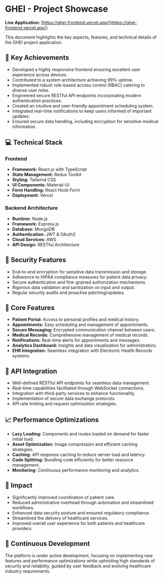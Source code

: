# GHEI - Project Showcase

**Live Application:** [https://ghei-frontend.vercel.app/](https://ghei-frontend.vercel.app/)

This document highlights the key aspects, features, and technical details of the GHEI project application.

## 🚀 Key Achievements

*   Developed a highly responsive frontend ensuring excellent user experience across devices.
*   Contributed to a system architecture achieving 99% uptime.
*   Implemented robust role-based access control (RBAC) catering to diverse user roles.
*   Engineered secure RESTful API endpoints incorporating modern authentication practices.
*   Created an intuitive and user-friendly appointment scheduling system.
*   Integrated real-time notifications to keep users informed of important updates.
*   Ensured secure data handling, including encryption for sensitive medical information.

## 💻 Technical Stack

### Frontend

*   **Framework:** React.js with TypeScript
*   **State Management:** Redux Toolkit
*   **Styling:** Tailwind CSS
*   **UI Components:** Material-UI
*   **Form Handling:** React Hook Form
*   **Deployment:** Vercel

### Backend Architecture

*   **Runtime:** Node.js
*   **Framework:** Express.js
*   **Database:** MongoDB
*   **Authentication:** JWT & OAuth2
*   **Cloud Services:** AWS
*   **API Design:** RESTful Architecture

## 🔐 Security Features

*   End-to-end encryption for sensitive data transmission and storage.
*   Adherence to HIPAA compliance measures for patient data privacy.
*   Secure authentication and fine-grained authorization mechanisms.
*   Rigorous data validation and sanitization on input and output.
*   Regular security audits and proactive patching/updates.

## 📱 Core Features

*   **Patient Portal:** Access to personal profiles and medical history.
*   **Appointments:** Easy scheduling and management of appointments.
*   **Secure Messaging:** Encrypted communication channel between users.
*   **Medical Records:** Comprehensive management of medical records.
*   **Notifications:** Real-time alerts for appointments and messages.
*   **Analytics Dashboard:** Insights and data visualization for administrators.
*   **EHR Integration:** Seamless integration with Electronic Health Records systems.

## 🔄 API Integration

*   Well-defined RESTful API endpoints for seamless data management.
*   Real-time capabilities facilitated through WebSocket connections.
*   Integration with third-party services to enhance functionality.
*   Implementation of secure data exchange protocols.
*   API rate limiting and request optimization strategies.

## 📈 Performance Optimizations

*   **Lazy Loading:** Components and routes loaded on demand for faster initial load.
*   **Asset Optimization:** Image compression and efficient caching strategies.
*   **Caching:** API response caching to reduce server load and latency.
*   **Code Splitting:** Bundling code efficiently for better resource management.
*   **Monitoring:** Continuous performance monitoring and analytics.

## 🌟 Impact

*   Significantly improved coordination of patient care.
*   Reduced administrative overhead through automation and streamlined workflows.
*   Enhanced data security posture and ensured regulatory compliance.
*   Streamlined the delivery of healthcare services.
*   Improved overall user experience for both patients and healthcare providers.

## 🔄 Continuous Development

The platform is under active development, focusing on implementing new features and performance optimizations while upholding high standards of security and reliability, guided by user feedback and evolving healthcare industry requirements.
